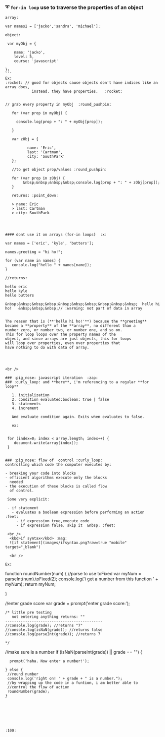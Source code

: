 ### :curly_loop: `for-in loop` use to traverse the properties of an object

````
array:
 
var names2 = ['jacko','sandra', 'michael'];
````
````
object:
 
 var myObj = {

    name: 'jacko',
    level: 5,
    course: 'javascript'

};
```
Ex:        
:rocket: // good for objects cause objects don't have indices like an array does,
            instead, they have properties.   :rocket:


// grab every property in myObj  :round_pushpin:
   
   for (var prop in myObj) {
    
     console.log(prop + ": " + myObj[prop]);
    
   }
   
   var zObj = {      
       
          name: 'Eric',        
          last: 'Cartman',      
          city: 'SouthPark'      
   };     
   
   //to get object prop/values :round_pushpin:
   
   for (var prop in zObj) {         
        &nbsp;&nbsp;&nbsp;&nbsp;console.log(prop + ": " + zObj[prop]);     
   }
   
   returns: :point_down:  
   
   > name: Eric   
   > last: Cartman   
   > city: SouthPark  
   
  
   
   
#### dont use it on arrays (for-in loops)  :x:

````
    var names = ['eric', 'kyle', 'butters'];
  
    names.greeting = "hi ho!";
  
    for (var name in names) {
       console.log("hello " + names[name]);
    }
    
    //returns:
    
    hello eric
    hello kyle
    hello butters
```  
&nbsp;&nbsp;&nbsp;&nbsp;&nbsp;&nbsp;&nbsp;&nbsp;&nbsp;&nbsp;  hello hi ho!   &nbsp;&nbsp;&nbsp;// :warning: not part of data in array
    

The reason that is (**'hello hi ho!'**) because the **greeting**
became a **property** of the **array**, no different than a
number zero, or number two, or number one, and so on.
This for loop loops over the property names of the 
object, and since arrays are just objects, this for loops
will loop over properties, even over properties that
have nothing to do with data of array.




<br />

### :pig_nose: javascript iteration  :zap:
### :curly_loop: and **here**, i'm referencing to a regular **for loop**  

   1. initialization
   2. condition evaluated:boolean: true | false
   3. statements
   4. increment
   
   And evaluate condition again. Exits when evaluates to false.
   
   ex:
   
````
     for (index=0; index < array.length; index++) {
        document.write(array[index]);
     }
```
   
### :pig_nose: flow of  control :curly_loop:
controlling which code the computer executes by:

- breaking your code into blocks
- efficient algorithms execute only the blocks
  needed
- the execution of these blocks is called flow
  of control.
 
 Some very explicit:
 
 - if statement
   - evaluates a boolean expression before performing an action  :feet:
     - if expression true,execute code
     - if expression false, skip it  &nbsp; :feet:
      
 <br />
  <kbd>if syntax</kbd> :mag:
  ![if statement](images/ifsyntax.png?raw=true "mobile" target="_blank")
  
  <br />

Ex:
````



   function roundNumber(num) {
     //parse to use toFixed
     var myNum = parseInt(num).toFixed(2);
     console.log('i get a number from this function ' + myNum);
     return myNum;



   }


//enter grade score
   var grade = prompt('enter grade score:');


    /* little pre testing
       not entering anything returns: ""
    --------------------------------------------  
    //console.log(grade); //returns "7"
    //console.log(isNaN(grade)); //returns false
    //console.log(parseInt(grade)); //returns 7

    */

  //make sure is a number
    if (isNaN(parseInt(grade)) || grade == "") {

      prompt('haha. Now enter a number!');

    } else {
     //round number 
     console.log('right on! ' + grade + " is a number.");
     //by wrapping up the code in a funtion, i am better able to
     //control the flow of action
     roundNumber(grade); 
    }



```
   





:100:
